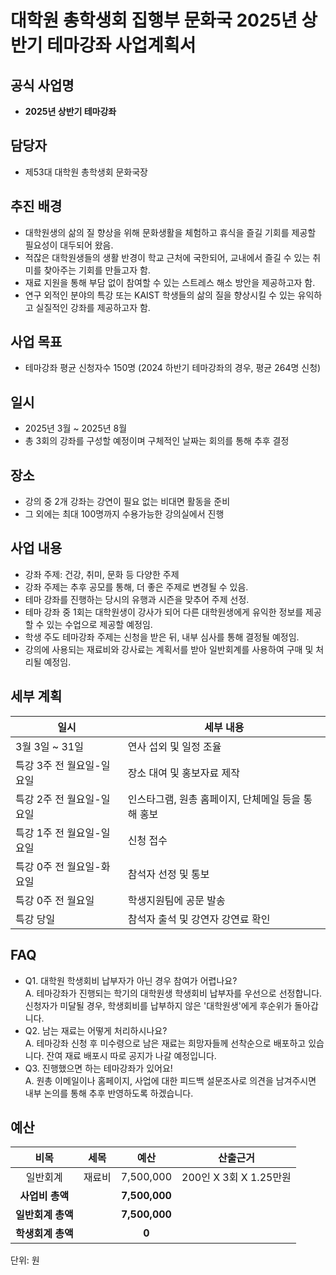 # 대학원 총학생회 집행부 문화국 2025년 상반기 테마강좌 사업계획서

## 공식 사업명
-	**2025년 상반기 테마강좌**

## 담당자
-	제53대 대학원 총학생회 문화국장

## 추진 배경
-	대학원생의 삶의 질 향상을 위해 문화생활을 체험하고 휴식을 즐길 기회를 제공할 필요성이 대두되어 왔음.
-	적잖은 대학원생들의 생활 반경이 학교 근처에 국한되어, 교내에서 즐길 수 있는 취미를 찾아주는 기회를 만들고자 함.
-	재료 지원을 통해 부담 없이 참여할 수 있는 스트레스 해소 방안을 제공하고자 함.
-	연구 외적인 분야의 특강 또는 KAIST 학생들의 삶의 질을 향상시킬 수 있는 유익하고 실질적인 강좌를 제공하고자 함.

## 사업 목표
-	테마강좌 평균 신청자수 150명 (2024 하반기 테마강좌의 경우, 평균 264명 신청)

## 일시
-	2025년 3월 ~ 2025년 8월
-	총 3회의 강좌를 구성할 예정이며 구체적인 날짜는 회의를 통해 추후 결정

## 장소
-	강의 중 2개 강좌는 강연이 필요 없는 비대면 활동을 준비
-	그 외에는 최대 100명까지 수용가능한 강의실에서 진행

## 사업 내용
-	강좌 주제: 건강, 취미, 문화 등 다양한 주제
-	강좌 주제는 추후 공모를 통해, 더 좋은 주제로 변경될 수 있음.
-	테마 강좌를 진행하는 당시의 유행과 시즌을 맞추어 주제 선정.
-	테마 강좌 중 1회는 대학원생이 강사가 되어 다른 대학원생에게 유익한 정보를 제공할 수 있는 수업으로 제공할 예정임.
-	학생 주도 테마강좌 주제는 신청을 받은 뒤, 내부 심사를 통해 결정될 예정임.
-	강의에 사용되는 재료비와 강사료는 계획서를 받아 일반회계를 사용하여 구매 및 처리될 예정임.

## 세부 계획
|**일시**|**세부 내용**|
|--|--|
| 3월 3일 ~ 31일 |	연사 섭외 및 일정 조율|
| 특강 3주 전 월요일-일요일 |	장소 대여 및 홍보자료 제작|
|특강 2주 전 월요일-일요일 |	인스타그램, 원총 홈페이지, 단체메일 등을 통해 홍보|
| 특강 1주 전 월요일-일요일|	신청 접수|
|특강 0주 전 월요일-화요일|	참석자 선정 및 통보|
|특강 0주 전 월요일|	학생지원팀에 공문 발송|
|특강 당일|	참석자 출석 및 강연자 강연료 확인|

## FAQ
-	Q1. 대학원 학생회비 납부자가 아닌 경우 참여가 어렵나요? <br/> A. 테마강좌가 진행되는 학기의 대학원생 학생회비 납부자를 우선으로 선정합니다. 신청자가 미달될 경우, 학생회비를 납부하지 않은 '대학원생'에게 후순위가 돌아갑니다.
-	Q2. 남는 재료는 어떻게 처리하시나요? <br/> A. 테마강좌 신청 후 미수령으로 남은 재료는 희망자들께 선착순으로 배포하고 있습니다. 잔여 재료 배포시 따로 공지가 나갈 예정입니다.
-	Q3. 진행했으면 하는 테마강좌가 있어요! <br/> A. 원총 이메일이나 홈페이지, 사업에 대한 피드백 설문조사로 의견을 남겨주시면 내부 논의를 통해 추후 반영하도록 하겠습니다.

## 예산

|  **비목** |   **세목**   | **예산** | **산출근거** |
|:----------:|:------------:|:--------:|:--------:|
|일반회계| 재료비 | 7,500,000 | 200인 X 3회 X 1.25만원 |
|   **사업비 총액**  |        |  **7,500,000** |      |
|   **일반회계 총액**  |        |  **7,500,000** |      |   
|   **학생회계 총액**  |        |  **0** |      |   

단위: 원

